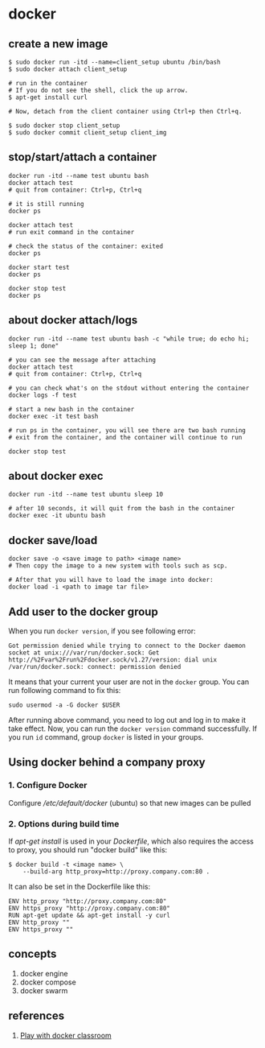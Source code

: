 # docker

## create a new image
```
$ sudo docker run -itd --name=client_setup ubuntu /bin/bash
$ sudo docker attach client_setup

# run in the container
# If you do not see the shell, click the up arrow.
$ apt-get install curl

# Now, detach from the client container using Ctrl+p then Ctrl+q.

$ sudo docker stop client_setup
$ sudo docker commit client_setup client_img
```

## stop/start/attach a container
```
docker run -itd --name test ubuntu bash
docker attach test
# quit from container: Ctrl+p, Ctrl+q

# it is still running
docker ps

docker attach test
# run exit command in the container

# check the status of the container: exited
docker ps

docker start test
docker ps

docker stop test
docker ps
```

## about docker attach/logs
```
docker run -itd --name test ubuntu bash -c "while true; do echo hi; sleep 1; done"

# you can see the message after attaching
docker attach test
# quit from container: Ctrl+p, Ctrl+q

# you can check what's on the stdout without entering the container
docker logs -f test

# start a new bash in the container
docker exec -it test bash

# run ps in the container, you will see there are two bash running
# exit from the container, and the container will continue to run

docker stop test
```

## about docker exec
```
docker run -itd --name test ubuntu sleep 10

# after 10 seconds, it will quit from the bash in the container
docker exec -it ubuntu bash
```

## docker save/load
```
docker save -o <save image to path> <image name>
# Then copy the image to a new system with tools such as scp.

# After that you will have to load the image into docker:
docker load -i <path to image tar file>
```

## Add user to the docker group
When you run `docker version`, if you see following error:
```
Got permission denied while trying to connect to the Docker daemon socket at unix:///var/run/docker.sock: Get http://%2Fvar%2Frun%2Fdocker.sock/v1.27/version: dial unix /var/run/docker.sock: connect: permission denied
```
It means that your current your user are not in the `docker` group. You can run following command to fix this:
```
sudo usermod -a -G docker $USER
```
After running above command, you need to log out and log in to make it take effect. Now, you can run the `docker version` command successfully. If you run `id` command, group `docker` is listed in your groups.

## Using docker behind a company proxy
### 1. Configure Docker
Configure */etc/default/docker* (ubuntu) so that new images can be pulled
### 2. Options during build time
If *apt-get install* is used in your *Dockerfile*, which also requires the access to proxy, you should run "docker build" like this:
```
$ docker build -t <image name> \
    --build-arg http_proxy=http://proxy.company.com:80 .
```
It can also be set in the Dockerfile like this:
```
ENV http_proxy "http://proxy.company.com:80"
ENV https_proxy "http://proxy.company.com:80"
RUN apt-get update && apt-get install -y curl
ENV http_proxy ""
ENV https_proxy ""
```


## concepts
1. docker engine
1. docker compose
1. docker swarm

## references
1. [Play with docker classroom](http://training.play-with-docker.com/)
